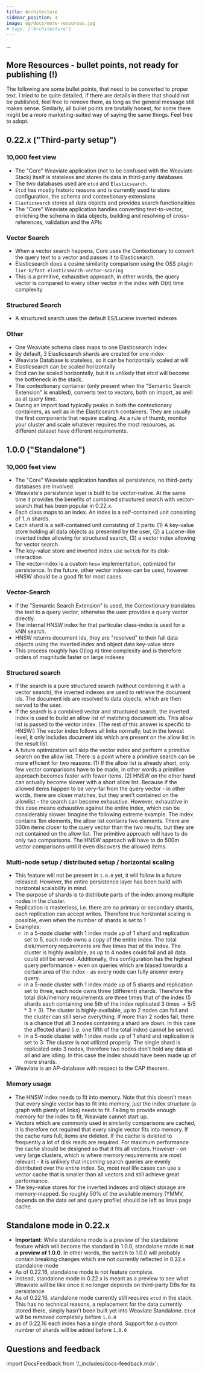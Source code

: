 ```yaml
---
title: Architecture
sidebar_position: 4
image: og/docs/more-resources.jpg
# tags: ['Architecture']
---
```



...

## More Resources - bullet points, not ready for publishing (!)

The following are some bullet points, that need to be converted to proper text.
I tried to be quite detailed, if there are details in there that should not be
published, feel free to remove them, as long as the general message still makes
sense. Similarly, all bullet points are brutally honest, for some there might be
a more marketing-suited way of saying the same things. Feel free to adopt.

## 0.22.x ("Third-party setup")

### 10,000 feet view
* The "Core" Weaviate application (not to be confused with the Weaviate Stack)
  itself is stateless and stores its data in third-party databases
* The two databases used are `etcd` and `Elasticsearch`.
* `Etcd` has mostly historic reasons and is currently used to store
  configuration, the schema and contextionary extensions
* `Elasticsearch` stores all data objects and provides search functionalities
* The "Core" Weaviate application handles converting text-to-vector, enriching
  the schema in data objects, building and resolving of cross-references,
  validation and the APIs

### Vector Search
* When a vector search happens, Core uses the Contextionary to convert the
  query text to a vector and passes it to Elasticsearch.
* Elasticsearch does a cosine similarity comparison using the OSS plugin
  `lior-k/fast-elasticsearch-vector-scoring`
* This is a primitive, exhaustive approach, in other words, the query vector is
  compared to every other vector in the index with O(n) time complexity

### Structured Search
* A structured search uses the default ES/Lucene inverted indexes

### Other
* One Weaviate schema class maps to one Elasticsearch index
* By default, 3 Elasticsearch shards are created for one index
* Weaviate Database is stateless, so it can be horizontally scaled at will
* Elasticsearch can be scaled horizontally
* Etcd can be scaled horizontally, but it is unlikely that etcd will become the
  bottleneck in the stack.
* The contextionary container (only present when the "Semantic Search
  Extension" is enabled), converts text to vectors, both on import, as well as
  at query time.
* During an import load typically peaks in both the contextionary containers,
  as well as in the Elasticsearch containers. They are usually the first
  components that require scaling. As a rule of thumb, monitor your cluster and
  scale whatever requires the most resources, as different dataset have
  different requirements.

## 1.0.0 ("Standalone")

### 10,000 feet view
* The "Core" Weaviate application handles all persistence, no third-party
  databases are involved.
* Weaviate's persistence layer is built to be vector-native. At the same time
  it provides the benefits of combined structured search with vector-search
  that has been popular in 0.22.x.
* Each class maps to an index. An index is a self-contained unit consisting
  of 1..n shards.
* Each shard is a self-contained unit consisting of 3 parts: (1) A key-value
  store holding all data objects as presented by the user, (2) a Lucene-like
  inverted index allowing for structured search, (3) a vector index allowing
  for vector search.
* The key-value store and inverted index use `boltdb` for its disk-interaction
* The vector-index is a custom `hnsw` implementation, optimized for
  persistence. In the future, other vector indexes can be used, however HNSW
  should be a good fit for most cases.

### Vector-Search
* If the "Semantic Search Extension" is used, the Contextionary translates the
  text to a query vector, otherwise the user provides a query vector directly.
* The internal HNSW index for that particular class-index is used for a kNN search.
* HNSW returns document ids, they are "resolved" to their full data objects
  using the inverted index and object data key-value store
* This process roughly has O(log n) time complexity and is therefore orders of
  magnitude faster on large indexes

### Structured search
* If the search is a pure structured search (without combining it with a vector
  search), the inverted indexes are used to retrieve the document ids. The
  document ids are resolved to data objects, which are then served to the user.
* If the search is a combined vector and structured search, the inverted index
  is used to build an allow list of matching document ids. This allow list is
  passed to the vector index. (The rest of this answer is specific to HNSW:)
  The vector index follows all links normally, but in the lowest level, it only
  includes document ids which are present on the allow list in the result list.
* A future optimization will skip the vector index and perform a primitive
  search on the allow list. There is a point where a primitive search can be
  more efficient for two reasons: (1) If the allow list is already short, only
  few vector comparisons have to be made, in other words a primitive approach
  becomes faster with fewer items. (2) HNSW on the other hand can actually
  become slower with a short allow list. Because if the allowed items happen to
  be very-far from the query vector - in other words, there are closer matches,
  but they aren't contained on the allowlist - the search can become
  exhaustive. However, exhaustive in this case means exhaustive against the
  entire index, which can be considerably slower. Imagine the following extreme
  example. The index contains 1bn elements, the allow list contains two
  elements. There are 500m items closer to the query vector than the two
  results, but they are not contained on the allow list. The primitive approach
  will have to do only two comparisons. The HNSW approach will have to do 500m
  vector comparisons until it even discovers the allowed items.

### Multi-node setup / distributed setup / horizontal scaling
* This feature will not be present in `1.0.0` yet, it will follow in a future
  released. However, the entire persistence layer has been build with
  horizontal scalability in mind.
* The purpose of shards is to distribute parts of the index among multiple
  nodes in the cluster.
* Replication is masterless, i.e. there are no primary or secondary shards,
  each replication can accept writes. Therefore true horizontal scaling is
  possible, even when the number of shards is set to 1
* Examples:
  * in a 5-node cluster with 1 index made up of 1 shard and replication set to
    5, each node owns a copy of the entire index. The total disk/memory
    requirements are five times that of the index. The cluster is highly
    available, as up to 4 nodes could fail and all data could still be served.
    Additionally, this configuration has the highest query performance - even
    on queries which are biased towards a certain area of the index - as every
    node can fully answer every query.
  * in a 5-node cluster with 1 index made up of 5 shards and replication set to
    three, each node owns three (different) shards. Therefore the total
    disk/memory requirements are three times that of the index (5 shards each
    containing one 5th of the index replicated 3 times -> 5/5 * 3 = 3). The
    cluster is highly-available, up to 2 nodes can fail and the cluster can
    still serve everything. If more than 2 nodes fail, there is a chance that
    all 3 nodes containing a shard are down. In this case the affected shard
    (i.e. one fifth of the total index) cannot be served.
  * in a 5-node cluster with 1 index made up of 1 shard and replication is set
    to 3: The cluster is not utilized properly. The single shard is replicated
    onto 3 nodes, therefore two nodes don't hold any data at all and are
    idling. In this case the index should have been made up of more shards.
* Weaviate is an AP-database with respect to the CAP theorem.

### Memory usage
* The HNSW index needs to fit into memory. Note that this doesn't mean that
  every single vector has to fit into memory, just the index structure (a graph
  with plenty of links) needs to fit. Failing to provide enough memory for the
  index to fit, Weaviate cannot start up.
* Vectors which are commonly used in similarity comparisons are cached, it is
  therefore not required that every single vector fits into memory. If the
  cache runs full, items are deleted. If the cache is deleted to frequently a
  lot of disk reads are required. For maximum performance the cache should be
  designed so that it fits all vectors. However - on very large clusters, which
  is where memory requirements are most relevant - it is unlikely that incoming
  search queries are evenly distributed over the entire index. So, most real
  life cases can use a vector cache that is smaller than all vectors and still
  achieve great performance.
* The key-value stores for the inverted indexes and object storage are
  memory-mapped. So roughly 50% of the available memory (YMMV, depends on the
  data set and query profile) should be left as linux page cache.

## Standalone mode in 0.22.x
<!-- **NOTE: KEEP THIS HEADER FOR REFS FROM THE SOFTWARE ERROR MESSAGES (/docs/weaviate/more-resources/architecture.html#standalone-mode-in-022x)** -->

* **Important**: While standalone mode is a preview of the standalone feature
  which will become the standard in 1.0.0, standalone mode is **not a preview
  of 1.0.0**. In other words, the switch to 1.0.0 will probably contain
  breaking changes which are not currently reflected in 0.22.x standalone mode
* As of 0.22.16, standalone mode is not feature complete.
* Instead, standalone mode in 0.22.x is meant as a preview to see what Weaviate
  will be like once it no longer depends on third-party DBs for its persistence
* As of 0.22.16, standalone mode currently still requires `etcd` in the stack.
  This has no technical reasons, a replacement for the data currently stored
  there, simply hasn't been built yet into Weaviate Standalone. `Etcd` will be
  removed completely before `1.0.0`
* as of 0.22.16 each index has a single shard. Support for a custom number of
  shards will be added before `1.0.0`

## Questions and feedback

import DocsFeedback from '/_includes/docs-feedback.mdx';

<DocsFeedback/>
